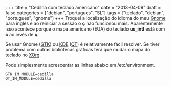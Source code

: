 +++
title = "Cedilha com teclado americano"
date = "2013-04-09"
draft = false
categories = ["debian", "portugues", "SL"]
tags = ["teclado", "debian", "portugues", "gnome"]
+++
Troquei a localização do idioma do meu [Gnome](http://www.gnome.org)
para inglês e ao reiniciar a sessão o **ç** não funcionou mais.
Aparentemente isso acontece porque o mapa americano (EUA) do teclado
**us\_intl** está com **ć** ao invés de **ç**.

Se usar Gnome ([GTK](http://www.gtk.org)) ou [KDE](http://www.kde.org)
([QT](http://qt-project.org)) é relativamente fácil resolver. Se tiver
problema com outras bibliotecas gráficas terá que mudar o mapa do
teclado no [XOrg](http://x.org).

Pode simplesmente acrescentar as linhas abaixo em /etc/environment.

```
GTK_IM_MODULE=cedilla
QT_IM_MODULE=cedilla
```
